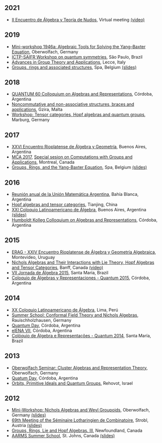 ## 2021
*   [II Encuentro de Álgebra y Teoría de Nudos](https://matematica.uv.cl/grupoAtN/encuentro/2021/), Virtual meeting [(video)](https://www.youtube.com/watch?v=aJQvrkjlVeQ&list=PLP8BezBmokYvdMGHgSGVAiDi4hAHYmm6u&index=8)

## 2019

*   [Mini-workshop 1946a: Algebraic Tools for Solving the Yang–Baxter Equation](https://www.mfo.de/occasion/1946a/www_view), Oberwolfach, Germany
*   [ICTP-SAIFR Workshop on quantum symmetries](http://www.ictp-saifr.org/workshop-on-quantum-symmetries/), São Paulo, Brazil
*   [Advances in Group Theory and Applications](http://www.advgrouptheory.com/agta2019/), Lecce, Italy
*   [Groups, rings and associated structures](http://homepages.vub.ac.be/~abachle/gras2019/), Spa, Belgium [(slides)](talks/2019/spa.pdf)

## 2018

*   [QUANTUM 60 Colloquium on Algebras and Representations](http://www.famaf.unc.edu.ar/quantum60/), Córdoba, Argentina
*   [Noncommutative and non-associative structures, braces and applications](https://sites.google.com/site/alcodaworkshop/), Gzira, Malta
*   [Workshop: Tensor categories, Hopf algebras and quantum groups](http://www.mathematik.uni-marburg.de/~tc2018), Marburg, Germany

## 2017

*   [XXVI Encuentro Rioplatense de Álgebra y Geometría](http://www.mate.unlp.edu.ar/erag/), Buenos Aires, Argentina
*   [MCA 2017](http://www.mcofamericas.org/), [Special sesion on Computations with Groups and Applications](https://sites.google.com/site/mca2017groupscomputation/home), Montreal, Canada
*   [Groups, Rings, and the Yang-Baxter Equation](http://homepages.vub.ac.be/~abachle/gryb/), Spa, Belgium [(slides)](talks/2017/spa.pdf)

## 2016

*   [Reunión anual de la Unión Matemática Argentina](http://www.matematica.uns.edu.ar/uma2016/default.php), Bahía Blanca, Argentina
*   [Hopf algebras and tensor categories](http://www.nim.nankai.edu.cn/nim_e/index.htm), Tianjing, China
*   [XXI Coloquio Latinoamericano de Álgebra](http://cms.dm.uba.ar/actividades/congresos/XXICLA), Buenos Aires, Argentina [(slides)](talks/2016/cla.pdf)
*   [Humboldt Kolleg Colloquium on Algebras and Representations](http://teoriadelie.famaf.unc.edu.ar/eventos/quantum-16/), Córdoba, Argentina

## 2015

*   [ERAG - XXIV Encuentro Rioplatense de Álgebra y Geometría Algebraica](http://www.cmat.edu.uy/cmat/eventos/erag24), Montevideo, Uruguay
*   [Nichols Algebras and Their Interactions with Lie Theory, Hopf Algebras and Tensor Categories](https://www.birs.ca/events/2015/5-day-workshops/15w5053), Banff, Canada [(video)](https://www.birs.ca/events/2015/5-day-workshops/15w5053/videos/watch/201509090901-Vendramin.html)
*   [VII Jornada de Álgebra 2015](http://w3.ufsm.br/jornadadealgebra/hospedagem/hotel.html), Santa Maria, Brazil
*   [Coloquio de Álgebras y Representaciones - Quantum 2015](http://www.famaf.unc.edu.ar/~vay/quantum2015/), Córdoba, Argentina

## 2014

*   [XX Coloquio Latinoamericano de Álgebra](https://sites.google.com/site/xxcoloquiovillamayor/), Lima, Perú
*   [Summer School: Conformal Field Theory and Nichols Algebras](http://www.uni-marburg.de/fb12/mathematik/arbeitsgebiete/algebraische_lietheorie/summerschool2014/), Rauischholzhausen, Germany
*   [Quantum Day](https://sites.google.com/site/quantumdayfamaf/home), Córdoba, Argentina
*   [elENA VII](http://www.famaf.unc.edu.ar/~ciem/elena7/), Córdoba, Argentina
*   [Colóquio de Álgebra e Representações - Quantum 2014](http://coral.ufsm.br/quantum/), Santa María, Brazil

## 2013

*   [Oberwolfach Seminar: Cluster Algebras and Representation Theory](https://www.mfo.de/occasion/1342a/www_view), Oberwolfach, Germany
*   [Quatum Day](https://sites.google.com/site/quantumdayfamaf/home), Córdoba, Argentina
*   [Orbits, Primitive Ideals and Quantum Groups](http://www.wisdom.weizmann.ac.il/math/SpringSchool/springschool.html), Rehovot, Israel

## 2012

*   [Mini-Workshop: Nichols Algebras and Weyl Groupoids](https://www.mfo.de/occasion/1240a/www_view), Oberwolfach, Germany [(slides)](talks/2012/mfo.pdf)
*   [69th Meeting of the Séminaire Lotharingien de Combinatoire](http://www.emis.de/journals/SLC/wpapers/s69preface.html), Strobl, Austria [(slides)](talks/2012/lotharingien.pdf)
*   [Groups, Rings, Lie and Hopf Algebras. III](http://www.mun.ca/aac/Workshops/PastWork/GRLHA3/index.php), Newfoundland, Canada
*   [AARMS Summer School](https://aarms.math.ca/summer/2012/), St. Johns, Canada [(slides)](talks/2012/aarms.pdf)
